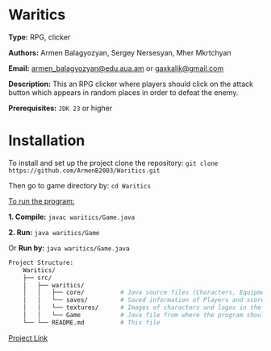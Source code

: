 # Waritics

**Type:** RPG, clicker
 
**Authors:** Armen Balagyozyan, Sergey Nersesyan, Mher Mkrtchyan

**Email:** armen_balagyozyan@edu.aua.am or gaxkalik@gmail.com

**Description:** This an RPG clicker where players should click on the attack button which appears in random places in order to defeat the enemy.

**Prerequisites:** `JDK 23` or higher

# Installation

To install and set up the project clone the repository: `git clone https://github.com/ArmenB2003/Waritics.git` 

Then go to game directory by: `cd Waritics`

<ins>To run the program:</ins>

**1. Compile:**  `javac waritics/Game.java`
 
**2. Run:** `java waritics/Game`
 
Or **Run by:** `java waritics/Game.java`

``` bash
Project Structure:
	Waritics/
	├── src/
	│   ├── waritics/
	│   │   ├── core/          # Java source files (Characters, Equipment, Panel)
	│   │   └── saves/         # Saved information of Players and scores
	│   │   └── textures/      # Images of characters and logos in the game
	│   │   └── Game           # Java file from where the program should be ran
	└── └── README.md          # This file
```
	
[Project Link](https://github.com/ArmenB2003/Waritics)
